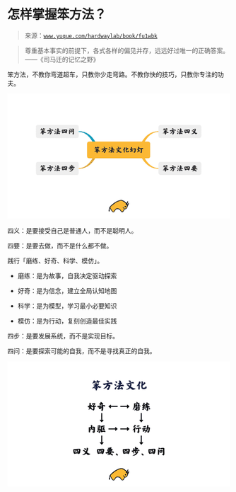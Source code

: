 # 怎样掌握笨方法？

> 来源：[`www.yuque.com/hardwaylab/book/fu1wbk`](https://www.yuque.com/hardwaylab/book/fu1wbk)

> 尊重基本事实的前提下，各式各样的偏见并存，远远好过唯一的正确答案。——《司马迁的记忆之野》 

笨方法，不教你弯道超车，只教你少走弯路。不教你快的技巧，只教你专注的功夫。 

![image.png](img/f1f2a62e8bdd204c25f688e81e299c5f.png)  

四义：是要接受自己是普通人，而不是聪明人。 

四要：是要去做，而不是什么都不做。 

践行「磨练、好奇、科学、模仿」。 

+   磨练：是为故事，自我决定驱动探索 

+   好奇：是为信念，建立全局认知地图 

+   科学：是为模型，学习最小必要知识 

+   模仿：是为行动，复刻创造最佳实践 

四步：是要发展系统，而不是实现目标。 

四问：是要探索可能的自我，而不是寻找真正的自我。 

![image.png](img/522ceafa27cc1a66ba7ffe4c2bdb0b1e.png)  

##  

